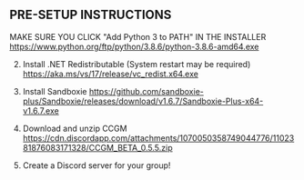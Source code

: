 ## PRE-SETUP INSTRUCTIONS

MAKE SURE YOU CLICK "Add Python 3 to PATH" IN THE INSTALLER
https://www.python.org/ftp/python/3.8.6/python-3.8.6-amd64.exe

2. Install .NET Redistributable (System restart may be required)
https://aka.ms/vs/17/release/vc_redist.x64.exe

3. Install Sandboxie 
https://github.com/sandboxie-plus/Sandboxie/releases/download/v1.6.7/Sandboxie-Plus-x64-v1.6.7.exe

4. Download and unzip CCGM
https://cdn.discordapp.com/attachments/1070050358749044776/1102381876083171328/CCGM_BETA_0.5.5.zip

5. Create a Discord server for your group!
